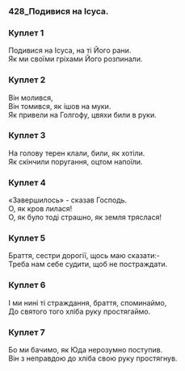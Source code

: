 ### 428_Подивися на Ісуса.
### Куплет 1
Подивися на Ісуса, на ті Його рани.  <br/>Як ми своїми гріхами Його розпинали.
### Куплет 2
Він молився, <br/>Він томився, як ішов на муки. <br/>Як привели на Голгофу, цвяхи били в руки.
### Куплет 3
На голову терен клали, били, як хотіли. <br/>Як скінчили поругання, оцтом напоїли.
### Куплет 4
«Завершилось» - сказав Господь. <br/>О, як кров лилася! <br/>О, як було тоді страшно, як земля тряслася!
### Куплет 5
Браття, сестри дорогії, щось маю сказати:- <br/>Треба нам себе судити, щоб не постраждати.
### Куплет 6
І ми нині ті страждання, браття, споминаймо, <br/>До святого того хліба руку простягаймо.
### Куплет 7
Бо ми бачимо, як Юда нерозумно поступив. <br/>Він з неправдою до хліба свою руку простягнув.

